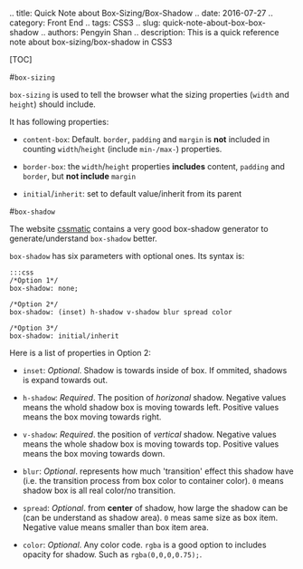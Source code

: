 .. title: Quick Note about Box-Sizing/Box-Shadow
.. date: 2016-07-27
.. category: Front End
.. tags: CSS3
.. slug: quick-note-about-box-box-shadow
.. authors: Pengyin Shan
.. description: This is a quick reference note about box-sizing/box-shadow in CSS3

[TOC]

#`box-sizing`

`box-sizing` is used to tell the browser what the sizing properties (`width` and `height`) should include.

It has following properties:

- `content-box`: Default. `border`, `padding` and `margin` is **not** included in counting `width`/`height` (include `min-/max-`) properties.

- `border-box`: the `width`/`height` properties **includes** content, `padding` and `border`, but **not include** `margin`

- `initial`/`inherit`: set to default value/inherit from its parent

#`box-shadow`

The website <a href="http://www.cssmatic.com/box-shadow">cssmatic</a> contains a very good box-shadow generator to generate/understand `box-shadow` better.


`box-shadow` has six parameters with optional ones. Its syntax is:

    :::css
    /*Option 1*/
    box-shadow: none;

    /*Option 2*/
    box-shadow: (inset) h-shadow v-shadow blur spread color

    /*Option 3*/
    box-shadow: initial/inherit

Here is a list of properties in Option 2:

- `inset`: *Optional*. Shadow is towards inside of box. If ommited, shadows is expand towards out.

- `h-shadow`: *Required*. The position of *horizonal* shadow. Negative values means the whold shadow box is moving towards left. Positive values means the box moving towards right.

- `v-shadow`: *Required*. the position of *vertical* shadow. Negative values means the whole shadow box is moving towards top. Positive values means the box moving towards down.

- `blur`: *Optional*. represents how much 'transition' effect this shadow have (i.e. the transition process from box color to container color). `0` means shadow box is all real color/no transition.

- `spread`: *Optional*. from **center** of shadow, how large the shadow can be (can be understand as shadow area). `0` meas same size as box item. Negative value means smaller than box item area.

- `color`: *Optional*. Any color code. `rgba` is a good option to includes opacity for shadow. Such as `rgba(0,0,0,0.75);`.